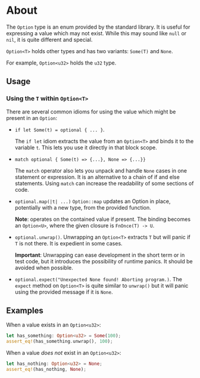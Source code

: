 # About

The `Option` type is an enum provided by the standard library. It is useful for expressing a value which may not exist.
While this may sound like `null` or `nil`, it is quite different and special.

`Option<T>` holds other types and has two variants: `Some(T)` and `None`.

For example, `Option<u32>` holds the `u32` type.

## Usage

### Using the `T` within `Option<T>`

There are several common idioms for using the value which might be present in an `Option`:

- `if let Some(t) = optional { ... }`.

    The `if let` idiom extracts the value from an `Option<T>` and binds it to the variable `t`. This lets you use it directly in that block scope.

- `match optional { Some(t) => {...}, None => {...}}`

    The `match` operator also lets you unpack and handle `None` cases in one statement or expression. It is an alternative to a chain of if and else statements. Using `match` can increase the readability of some sections of code.
- `optional.map(|t| ...)`
   `Option::map` updates an Option in place, potentially with a new type, from the provided function.

   **Note**: operates on the contained value if present. The binding becomes an `Option<U>`, where the given closure is `FnOnce(T) -> U`.
- `optional.unwrap()`.
   Unwrapping an `Option<T>` extracts `T` but will panic if `T` is not there. It is expedient in some cases.

   **Important**: Unwrapping can ease development in the short term or in test code, but it introduces the possibility of runtime panics. It should be avoided when possible.

- `optional.expect("Unexpected None found! Aborting program.)`.
   The `expect` method on `Option<T>` is quite similar to `unwrap()` but it will panic using the provided message if it is `None`.

## Examples

When a value exists in an `Option<u32>`:
```rust
let has_something: Option<u32> = Some(100);
assert_eq!(has_something.unwrap(), 100);
```

When a value *does not* exist in an `Option<u32>`:
```rust
let has_nothing: Option<u32> = None;
assert_eq!(has_nothing, None);
```
